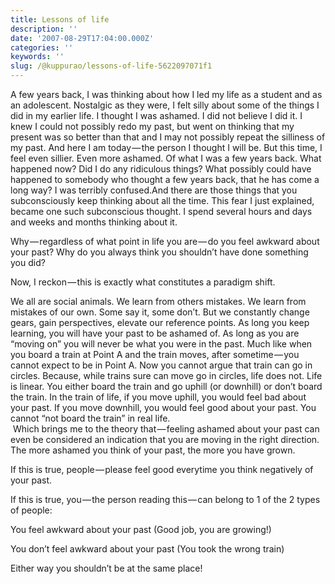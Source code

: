 ```yaml
---
title: Lessons of life
description: ''
date: '2007-08-29T17:04:00.000Z'
categories: ''
keywords: ''
slug: /@kuppurao/lessons-of-life-5622097071f1
---
```


A few years back, I was thinking about how I led my life as a student and as an adolescent. Nostalgic as they were, I felt silly about some of the things I did in my earlier life. I thought I was ashamed. I did not believe I did it. I knew I could not possibly redo my past, but went on thinking that my present was so better than that and I may not possibly repeat the silliness of my past. And here I am today — the person I thought I will be. But this time, I feel even sillier. Even more ashamed. Of what I was a few years back. What happened now? Did I do any ridiculous things? What possibly could have happened to somebody who thought a few years back, that he has come a long way? I was terribly confused.And there are those things that you subconsciously keep thinking about all the time. This fear I just explained, became one such subconscious thought. I spend several hours and days and weeks and months thinking about it.

Why — regardless of what point in life you are — do you feel awkward about your past? Why do you always think you shouldn’t have done something you did?

Now, I reckon — this is exactly what constitutes a paradigm shift.

We all are social animals. We learn from others mistakes. We learn from mistakes of our own. Some say it, some don’t. But we constantly change gears, gain perspectives, elevate our reference points. As long you keep learning, you will have your past to be ashamed of. As long as you are “moving on” you will never be what you were in the past. Much like when you board a train at Point A and the train moves, after sometime — you cannot expect to be in Point A. Now you cannot argue that train can go in circles. Because, while trains sure can move go in circles, life does not. Life is linear. You either board the train and go uphill (or downhill) or don’t board the train. In the train of life, if you move uphill, you would feel bad about your past. If you move downhill, you would feel good about your past. You cannot “not board the train” in real life.  
 Which brings me to the theory that — feeling ashamed about your past can even be considered an indication that you are moving in the right direction. The more ashamed you think of your past, the more you have grown.

If this is true, people — please feel good everytime you think negatively of your past.

If this is true, you — the person reading this — can belong to 1 of the 2 types of people:

You feel awkward about your past (Good job, you are growing!)

You don’t feel awkward about your past (You took the wrong train)

Either way you shouldn’t be at the same place!